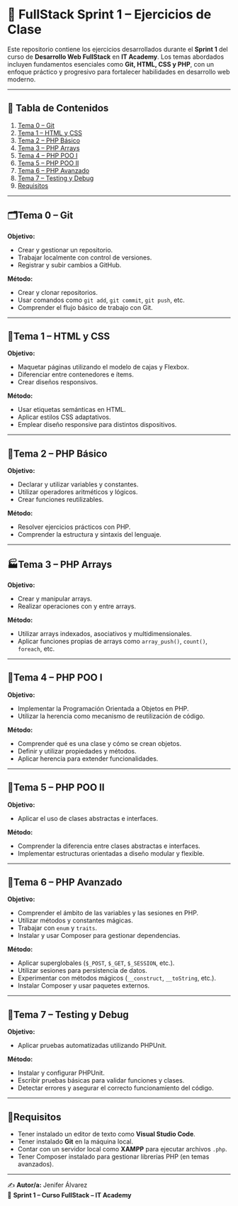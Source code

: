 # 🧪 FullStack Sprint 1 – Ejercicios de Clase

Este repositorio contiene los ejercicios desarrollados durante el **Sprint 1** del curso de **Desarrollo Web FullStack** en **IT Academy**. Los temas abordados incluyen fundamentos esenciales como **Git, HTML, CSS y PHP**, con un enfoque práctico y progresivo para fortalecer habilidades en desarrollo web moderno.

---

## 📑 Tabla de Contenidos

1. [Tema 0 – Git](#tema-0--git)
2. [Tema 1 – HTML y CSS](#tema-1--html-y-css)
3. [Tema 2 – PHP Básico](#tema-2--php-básico)
4. [Tema 3 – PHP Arrays](#tema-3--php-arrays)
5. [Tema 4 – PHP POO I](#tema-4--php-poo-i)
6. [Tema 5 – PHP POO II](#tema-5--php-poo-ii)
7. [Tema 6 – PHP Avanzado](#tema-6--php-avanzado)
8. [Tema 7 – Testing y Debug](#tema-7--testing-y-debug)
9. [Requisitos](#requisitos)

---

## 🗂️Tema 0 – Git 

**Objetivo:**

- Crear y gestionar un repositorio.
- Trabajar localmente con control de versiones.
- Registrar y subir cambios a GitHub.

**Método:**

- Crear y clonar repositorios.
- Usar comandos como `git add`, `git commit`, `git push`, etc.
- Comprender el flujo básico de trabajo con Git.

---

## 🎨Tema 1 – HTML y CSS 

**Objetivo:**

- Maquetar páginas utilizando el modelo de cajas y Flexbox.
- Diferenciar entre contenedores e ítems.
- Crear diseños responsivos.

**Método:**

- Usar etiquetas semánticas en HTML.
- Aplicar estilos CSS adaptativos.
- Emplear diseño responsive para distintos dispositivos.

---

## 🐘Tema 2 – PHP Básico 

**Objetivo:**

- Declarar y utilizar variables y constantes.
- Utilizar operadores aritméticos y lógicos.
- Crear funciones reutilizables.

**Método:**

- Resolver ejercicios prácticos con PHP.
- Comprender la estructura y sintaxis del lenguaje.

---

## 🏭Tema 3 – PHP Arrays 

**Objetivo:**

- Crear y manipular arrays.
- Realizar operaciones con y entre arrays.

**Método:**

- Utilizar arrays indexados, asociativos y multidimensionales.
- Aplicar funciones propias de arrays como `array_push()`, `count()`, `foreach`, etc.

---

## 🏢Tema 4 – PHP POO I 

**Objetivo:**

- Implementar la Programación Orientada a Objetos en PHP.
- Utilizar la herencia como mecanismo de reutilización de código.

**Método:**

- Comprender qué es una clase y cómo se crean objetos.
- Definir y utilizar propiedades y métodos.
- Aplicar herencia para extender funcionalidades.

---

## 🏢Tema 5 – PHP POO II 

**Objetivo:**

- Aplicar el uso de clases abstractas e interfaces.

**Método:**

- Comprender la diferencia entre clases abstractas e interfaces.
- Implementar estructuras orientadas a diseño modular y flexible.

---

## 🔧Tema 6 – PHP Avanzado 

**Objetivo:**

- Comprender el ámbito de las variables y las sesiones en PHP.
- Utilizar métodos y constantes mágicas.
- Trabajar con `enum` y `traits`.
- Instalar y usar Composer para gestionar dependencias.

**Método:**

- Aplicar superglobales (`$_POST`, `$_GET`, `$_SESSION`, etc.).
- Utilizar sesiones para persistencia de datos.
- Experimentar con métodos mágicos (`__construct`, `__toString`, etc.).
- Instalar Composer y usar paquetes externos.

---

## 🧪Tema 7 – Testing y Debug 

**Objetivo:**

- Aplicar pruebas automatizadas utilizando PHPUnit.

**Método:**

- Instalar y configurar PHPUnit.
- Escribir pruebas básicas para validar funciones y clases.
- Detectar errores y asegurar el correcto funcionamiento del código.

---

## 🧰Requisitos

- Tener instalado un editor de texto como **Visual Studio Code**.
- Tener instalado **Git** en la máquina local.
- Contar con un servidor local como **XAMPP** para ejecutar archivos `.php`.
- Tener Composer instalado para gestionar librerías PHP (en temas avanzados).

---

✍️ **Autor/a:** Jenifer Álvarez  
📅 **Sprint 1 – Curso FullStack – IT Academy**

